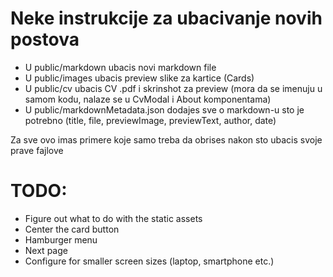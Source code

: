 # Neke instrukcije za ubacivanje novih postova

 - U public/markdown ubacis novi markdown file
 - U public/images ubacis preview slike za kartice (Cards)
 - U public/cv ubacis CV .pdf i skrinshot za preview (mora da se imenuju u samom kodu, nalaze se u CvModal i About komponentama)
 - U public/markdownMetadata.json dodajes sve o markdown-u sto je potrebno (title, file, previewImage, previewText, author, date)

 Za sve ovo imas primere koje samo treba da obrises nakon sto ubacis svoje prave fajlove


# TODO:

- Figure out what to do with the static assets
- Center the card button
- Hamburger menu
- Next page
- Configure for smaller screen sizes (laptop, smartphone etc.)